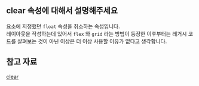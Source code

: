 ## clear 속성에 대해서 설명해주세요
요소에 지정했던 `float` 속성을 취소하는 속성입니다.  
레이아웃을 작성하는데 있어서 `flex` 와 `grid` 라는 방법이 등장한 이후부터는 레거시 코드를 살펴보는 것이 아닌 이상은 더 이상 사용할 이유가 없다고 생각합니다.  

## 참고 자료
[clear](https://developer.mozilla.org/ko/docs/Web/CSS/clear)  
